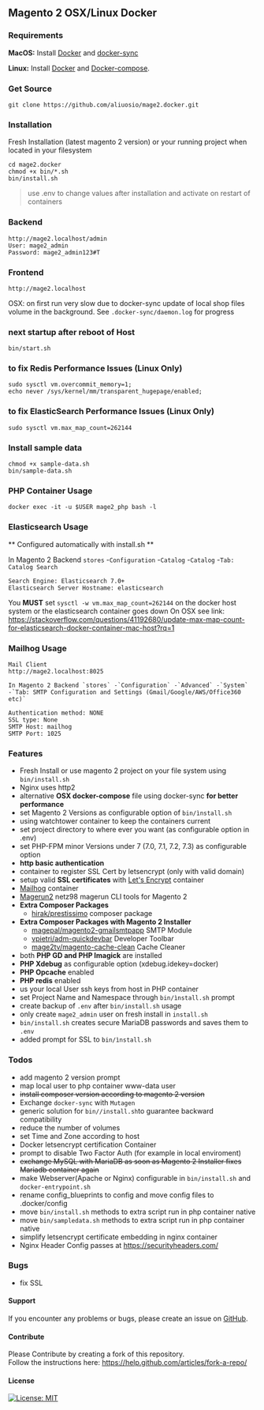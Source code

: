 ## Magento 2 OSX/Linux Docker

### Requirements

**MacOS:**
Install [Docker](https://docs.docker.com/docker-for-mac/install/) and [docker-sync](http://docker-sync.io/)

**Linux:** 
Install [Docker](https://docs.docker.com/engine/installation/linux/docker-ce/ubuntu/) and [Docker-compose](https://docs.docker.com/compose/install/#install-compose).

### Get Source

    git clone https://github.com/aliuosio/mage2.docker.git

### Installation
 Fresh Installation (latest magento 2 version) or your running project when located in your filesystem
    
    cd mage2.docker
    chmod +x bin/*.sh
    bin/install.sh 
    
> use .env to change values after installation and activate on restart of containers 

### Backend
    http://mage2.localhost/admin
    User: mage2_admin
    Password: mage2_admin123#T
    
### Frontend
    http://mage2.localhost

OSX: on first run very slow due to docker-sync update of local shop files volume in the background. 
See `.docker-sync/daemon.log` for progress
    
### next startup after reboot of Host
    bin/start.sh

### to fix Redis Performance Issues (Linux Only)
    sudo sysctl vm.overcommit_memory=1;
    echo never /sys/kernel/mm/transparent_hugepage/enabled;
    
### to fix ElasticSearch Performance Issues (Linux Only)
    sudo sysctl vm.max_map_count=262144

### Install sample data

    chmod +x sample-data.sh
    bin/sample-data.sh

### PHP Container Usage
    
    docker exec -it -u $USER mage2_php bash -l
    
### Elasticsearch Usage

** Configured automatically with install.sh **

In Magento 2 Backend `stores` -`Configuration` -`Catalog` -`Catalog` -`Tab: Catalog Search`
    
    Search Engine: Elasticsearch 7.0+
    Elasticsearch Server Hostname: elasticsearch
    
You **MUST** set `sysctl -w vm.max_map_count=262144` on the docker host system or the elasticsearch container goes down
On OSX see link: https://stackoverflow.com/questions/41192680/update-max-map-count-for-elasticsearch-docker-container-mac-host?rq=1

### Mailhog Usage

    Mail Client
    http://mage2.localhost:8025 

    In Magento 2 Backend `stores` -`Configuration` -`Advanced` -`System` 
    -`Tab: SMTP Configuration and Settings (Gmail/Google/AWS/Office360 etc)`
   
    Authentication method: NONE
    SSL type: None
    SMTP Host: mailhog
    SMTP Port: 1025
    
### Features
* Fresh Install or use magento 2 project on your file system using `bin/install.sh`
* Nginx uses http2
* alternative **OSX docker-compose** file using docker-sync **for better performance**
* set Magento 2 Versions as configurable option of `bin/ìnstall.sh`
* using watchtower container to keep the containers current
* set project directory to where ever you want (as configurable option in .env)
* set PHP-FPM minor Versions under 7 (7.0, 7.1, 7.2, 7.3) as configurable option
* **http basic authentication**
* container to register SSL Cert by letsencrypt (only with valid domain)
* setup valid **SSL certificates** with [Let's Encrypt](https://en.wikipedia.org/wiki/Let%27s_Encrypt) container
* [Mailhog](https://github.com/mailhog/MailHog) container
* [Magerun2](https://github.com/netz98/n98-magerun2) netz98 magerun CLI tools for Magento 2
* **Extra Composer Packages**
    * [hirak/prestissimo](https://github.com/hirak/prestissimo) composer package
* **Extra Composer Packages with Magento 2 Installer**
    * [magepal/magento2-gmailsmtpapp](https://github.com/magepal/magento2-gmail-smtp-app) SMTP Module
    * [vpietri/adm-quickdevbar](https://github.com/vpietri/magento2-developer-quickdevbar) Developer Toolbar
    * [mage2tv/magento-cache-clean](https://github.com/mage2tv/magento-cache-clean) Cache Cleaner
* both **PHP GD and PHP Imagick** are installed
* **PHP Xdebug** as configurable option (xdebug.idekey=docker)
* **PHP Opcache** enabled
* **PHP redis** enabled
* us your local User ssh keys from host in PHP container
* set Project Name and Namespace through `bin/ìnstall.sh` prompt
* create backup of `.env` after `bin/install.sh` usage
* only create `mage2_admin` user on fresh install in `install.sh`
* `bin/install.sh` creates secure MariaDB passwords and saves them to `.env` 
* added prompt for SSL to `bin/ìnstall.sh`

### Todos
* add magento 2 version prompt
* map local user to php container www-data user
* ~~install composer version according to magento 2 version~~
* Exchange `docker-sync` with `Mutagen`
* generic solution for `bin//install.sh`to guarantee backward compatibility
* reduce the number of volumes
* set Time and Zone according to host
* Docker letsencrypt certification Container
* prompt to disable Two Factor Auth (for example in local enviroment)
* ~~exchange MySQL with MariaDB as soon as Magento 2 Installer fixes Mariadb container again~~
* make Webserver(Apache or Nginx) configurable in `bin/install.sh` and `docker-entrypoint.sh`
* rename config_blueprints to config and move config files to .docker/config
* move `bin/install.sh` methods to extra script run in php container native
* move `bin/sampledata.sh` methods to extra script run in php container native
* simplify letsencrypt certificate embedding in nginx container
* Nginx Header Config passes at https://securityheaders.com/

### Bugs
* fix SSL

#### Support
If you encounter any problems or bugs, please create an issue on [GitHub](https://github.com/aliuosio/mage2.docker/issues).

#### Contribute
Please Contribute by creating a fork of this repository.  
Follow the instructions here: https://help.github.com/articles/fork-a-repo/

#### License
[![License: MIT](https://img.shields.io/badge/License-MIT-yellow.svg)](https://openng.de/source.org/licenses/MIT)
